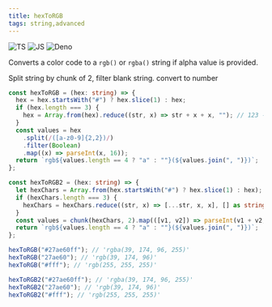 ```yaml
---
title: hexToRGB
tags: string,advanced
---
```


![TS](https://img.shields.io/badge/supports-typescript-blue.svg?style=flat-square)
![JS](https://img.shields.io/badge/supports-javascript-yellow.svg?style=flat-square)
![Deno](https://img.shields.io/badge/supports-deno-green.svg?style=flat-square)

Converts a color code to a `rgb()` or `rgba()` string if alpha value is provided.

Split string by chunk of 2, filter blank string. convert to number

```ts title="typescript"
const hexToRGB = (hex: string) => {
  hex = hex.startsWith("#") ? hex.slice(1) : hex;
  if (hex.length === 3) {
    hex = Array.from(hex).reduce((str, x) => str + x + x, ""); // 123 -> 112233
  }
  const values = hex
    .split(/([a-z0-9]{2,2})/)
    .filter(Boolean)
    .map((x) => parseInt(x, 16));
  return `rgb${values.length == 4 ? "a" : ""}(${values.join(", ")})`;
};

const hexToRGB2 = (hex: string) => {
  let hexChars = Array.from(hex.startsWith("#") ? hex.slice(1) : hex);
  if (hexChars.length === 3) {
    hexChars = hexChars.reduce((str, x) => [...str, x, x], [] as string[]); // 123 -> 112233
  }
  const values = chunk(hexChars, 2).map(([v1, v2]) => parseInt(v1 + v2, 16));
  return `rgb${values.length == 4 ? "a" : ""}(${values.join(", ")})`;
};
```

```ts title="typescript"
hexToRGB("#27ae60ff"); // 'rgba(39, 174, 96, 255)'
hexToRGB("27ae60"); // 'rgb(39, 174, 96)'
hexToRGB("#fff"); // 'rgb(255, 255, 255)'

hexToRGB2("#27ae60ff"); // 'rgba(39, 174, 96, 255)'
hexToRGB2("27ae60"); // 'rgb(39, 174, 96)'
hexToRGB2("#fff"); // 'rgb(255, 255, 255)'
```
